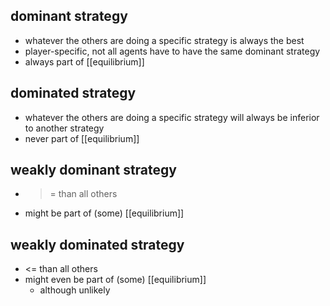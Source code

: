 ## dominant strategy
- whatever the others are doing a specific strategy is always the best
- player-specific, not all agents have to have the same dominant strategy
- always part of [[equilibrium]]
## dominated strategy
- whatever the others are doing a specific strategy will always be inferior to another strategy
- never part of [[equilibrium]]

## weakly dominant strategy
- >= than all others
- might be part of (some) [[equilibrium]]

## weakly dominated strategy
- <= than all others
- might even be part of (some) [[equilibrium]]
	- although unlikely